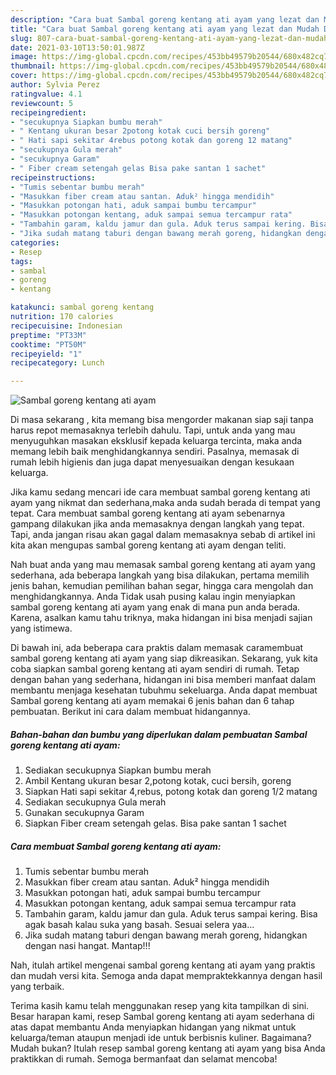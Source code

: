 ```yaml
---
description: "Cara buat Sambal goreng kentang ati ayam yang lezat dan Mudah Dibuat"
title: "Cara buat Sambal goreng kentang ati ayam yang lezat dan Mudah Dibuat"
slug: 807-cara-buat-sambal-goreng-kentang-ati-ayam-yang-lezat-dan-mudah-dibuat
date: 2021-03-10T13:50:01.987Z
image: https://img-global.cpcdn.com/recipes/453bb49579b20544/680x482cq70/sambal-goreng-kentang-ati-ayam-foto-resep-utama.jpg
thumbnail: https://img-global.cpcdn.com/recipes/453bb49579b20544/680x482cq70/sambal-goreng-kentang-ati-ayam-foto-resep-utama.jpg
cover: https://img-global.cpcdn.com/recipes/453bb49579b20544/680x482cq70/sambal-goreng-kentang-ati-ayam-foto-resep-utama.jpg
author: Sylvia Perez
ratingvalue: 4.1
reviewcount: 5
recipeingredient:
- "secukupnya Siapkan bumbu merah"
- " Kentang ukuran besar 2potong kotak cuci bersih goreng"
- " Hati sapi sekitar 4rebus potong kotak dan goreng 12 matang"
- "secukupnya Gula merah"
- "secukupnya Garam"
- " Fiber cream setengah gelas Bisa pake santan 1 sachet"
recipeinstructions:
- "Tumis sebentar bumbu merah"
- "Masukkan fiber cream atau santan. Aduk² hingga mendidih"
- "Masukkan potongan hati, aduk sampai bumbu tercampur"
- "Masukkan potongan kentang, aduk sampai semua tercampur rata"
- "Tambahin garam, kaldu jamur dan gula. Aduk terus sampai kering. Bisa agak basah kalau suka yang basah. Sesuai selera yaa..."
- "Jika sudah matang taburi dengan bawang merah goreng, hidangkan dengan nasi hangat. Mantap!!!"
categories:
- Resep
tags:
- sambal
- goreng
- kentang

katakunci: sambal goreng kentang 
nutrition: 170 calories
recipecuisine: Indonesian
preptime: "PT33M"
cooktime: "PT50M"
recipeyield: "1"
recipecategory: Lunch

---
```



![Sambal goreng kentang ati ayam](https://img-global.cpcdn.com/recipes/453bb49579b20544/680x482cq70/sambal-goreng-kentang-ati-ayam-foto-resep-utama.jpg)

Di masa  sekarang , kita memang bisa mengorder makanan siap saji tanpa harus repot memasaknya terlebih dahulu. Tapi, untuk anda yang mau menyuguhkan masakan eksklusif kepada keluarga tercinta, maka anda memang lebih baik menghidangkannya sendiri. Pasalnya, memasak di rumah lebih higienis dan juga dapat menyesuaikan dengan kesukaan keluarga.

Jika kamu sedang mencari ide cara membuat sambal goreng kentang ati ayam yang nikmat dan sederhana,maka anda sudah berada di tempat yang tepat. Cara membuat sambal goreng kentang ati ayam  sebenarnya gampang dilakukan jika anda memasaknya dengan langkah yang tepat. Tapi, anda jangan risau akan gagal dalam memasaknya 
sebab di artikel ini kita akan mengupas sambal goreng kentang ati ayam dengan teliti.  



Nah buat anda yang mau memasak sambal goreng kentang ati ayam yang sederhana, ada beberapa langkah yang bisa dilakukan, pertama memilih jenis bahan, kemudian pemilihan bahan segar, hingga cara mengolah dan menghidangkannya. Anda Tidak usah pusing kalau ingin menyiapkan sambal goreng kentang ati ayam yang enak di mana pun anda berada. Karena, asalkan kamu  tahu triknya, maka hidangan ini bisa menjadi sajian yang istimewa.

Di bawah ini, ada beberapa cara praktis  dalam memasak caramembuat sambal goreng kentang ati ayam yang siap dikreasikan. Sekarang, yuk kita coba siapkan sambal goreng kentang ati ayam sendiri di rumah. Tetap dengan bahan yang sederhana, hidangan ini bisa memberi manfaat dalam membantu menjaga kesehatan tubuhmu sekeluarga. Anda dapat membuat Sambal goreng kentang ati ayam memakai 6 jenis bahan dan 6 tahap pembuatan. Berikut ini cara dalam membuat hidangannya.

<!--inarticleads1-->

##### Bahan-bahan dan bumbu yang diperlukan dalam pembuatan Sambal goreng kentang ati ayam:

1. Sediakan secukupnya Siapkan bumbu merah
1. Ambil  Kentang ukuran besar 2,potong kotak, cuci bersih, goreng
1. Siapkan  Hati sapi sekitar 4,rebus, potong kotak dan goreng 1/2 matang
1. Sediakan secukupnya Gula merah
1. Gunakan secukupnya Garam
1. Siapkan  Fiber cream setengah gelas. Bisa pake santan 1 sachet




<!--inarticleads2-->

##### Cara membuat Sambal goreng kentang ati ayam:

1. Tumis sebentar bumbu merah
1. Masukkan fiber cream atau santan. Aduk² hingga mendidih
1. Masukkan potongan hati, aduk sampai bumbu tercampur
1. Masukkan potongan kentang, aduk sampai semua tercampur rata
1. Tambahin garam, kaldu jamur dan gula. Aduk terus sampai kering. Bisa agak basah kalau suka yang basah. Sesuai selera yaa...
1. Jika sudah matang taburi dengan bawang merah goreng, hidangkan dengan nasi hangat. Mantap!!!




Nah, itulah artikel mengenai  sambal goreng kentang ati ayam  yang praktis dan mudah versi kita. Semoga anda dapat mempraktekkannya dengan hasil yang terbaik. 

Terima kasih kamu telah menggunakan resep yang kita tampilkan di sini. Besar harapan kami, resep  Sambal goreng kentang ati ayam sederhana di atas dapat membantu Anda menyiapkan hidangan yang nikmat untuk keluarga/teman ataupun menjadi ide untuk berbisnis kuliner. Bagaimana? Mudah bukan? Itulah resep sambal goreng kentang ati ayam yang bisa Anda praktikkan di rumah. Semoga bermanfaat dan selamat mencoba!

